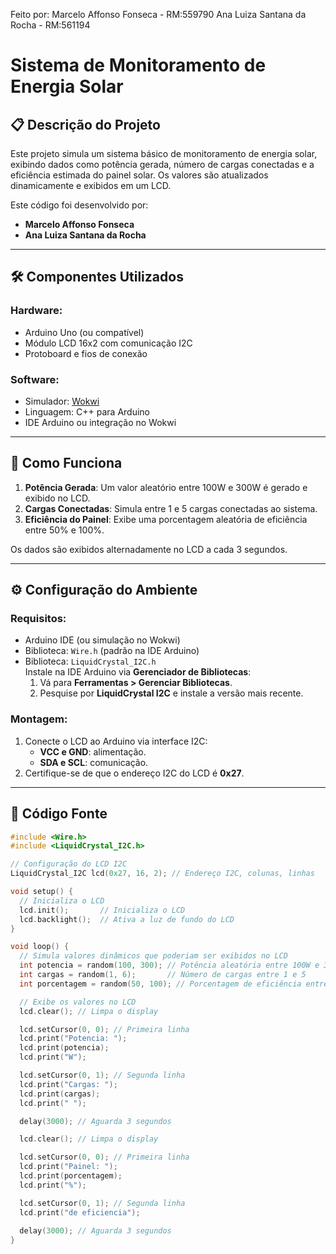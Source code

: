 Feito por: 
Marcelo Affonso Fonseca - RM:559790
Ana Luiza Santana da Rocha - RM:561194



# Sistema de Monitoramento de Energia Solar

## 📋 Descrição do Projeto
Este projeto simula um sistema básico de monitoramento de energia solar, exibindo dados como potência gerada, número de cargas conectadas e a eficiência estimada do painel solar. Os valores são atualizados dinamicamente e exibidos em um LCD.

Este código foi desenvolvido por:
- **Marcelo Affonso Fonseca**
- **Ana Luiza Santana da Rocha**

---

## 🛠️ Componentes Utilizados
### Hardware:
- Arduino Uno (ou compatível)
- Módulo LCD 16x2 com comunicação I2C
- Protoboard e fios de conexão

### Software:
- Simulador: [Wokwi](https://wokwi.com/)
- Linguagem: C++ para Arduino
- IDE Arduino ou integração no Wokwi

---

## 🚀 Como Funciona
1. **Potência Gerada**: Um valor aleatório entre 100W e 300W é gerado e exibido no LCD.
2. **Cargas Conectadas**: Simula entre 1 e 5 cargas conectadas ao sistema.
3. **Eficiência do Painel**: Exibe uma porcentagem aleatória de eficiência entre 50% e 100%.

Os dados são exibidos alternadamente no LCD a cada 3 segundos.

---

## ⚙️ Configuração do Ambiente
### Requisitos:
- Arduino IDE (ou simulação no Wokwi)
- Biblioteca: `Wire.h` (padrão na IDE Arduino)
- Biblioteca: `LiquidCrystal_I2C.h`  
  Instale na IDE Arduino via **Gerenciador de Bibliotecas**:
  1. Vá para **Ferramentas > Gerenciar Bibliotecas**.
  2. Pesquise por **LiquidCrystal I2C** e instale a versão mais recente.

### Montagem:
1. Conecte o LCD ao Arduino via interface I2C:
   - **VCC e GND**: alimentação.
   - **SDA e SCL**: comunicação.
2. Certifique-se de que o endereço I2C do LCD é **0x27**.

---

## 📂 Código Fonte
```cpp
#include <Wire.h>
#include <LiquidCrystal_I2C.h>

// Configuração do LCD I2C
LiquidCrystal_I2C lcd(0x27, 16, 2); // Endereço I2C, colunas, linhas

void setup() {
  // Inicializa o LCD
  lcd.init();       // Inicializa o LCD
  lcd.backlight();  // Ativa a luz de fundo do LCD
}

void loop() {
  // Simula valores dinâmicos que poderiam ser exibidos no LCD
  int potencia = random(100, 300); // Potência aleatória entre 100W e 300W
  int cargas = random(1, 6);       // Número de cargas entre 1 e 5
  int porcentagem = random(50, 100); // Porcentagem de eficiência entre 50% e 100%

  // Exibe os valores no LCD
  lcd.clear(); // Limpa o display

  lcd.setCursor(0, 0); // Primeira linha
  lcd.print("Potencia: ");
  lcd.print(potencia);
  lcd.print("W");

  lcd.setCursor(0, 1); // Segunda linha
  lcd.print("Cargas: ");
  lcd.print(cargas);
  lcd.print(" ");

  delay(3000); // Aguarda 3 segundos

  lcd.clear(); // Limpa o display

  lcd.setCursor(0, 0); // Primeira linha
  lcd.print("Painel: ");
  lcd.print(porcentagem);
  lcd.print("%");

  lcd.setCursor(0, 1); // Segunda linha
  lcd.print("de eficiencia");
  
  delay(3000); // Aguarda 3 segundos
}
